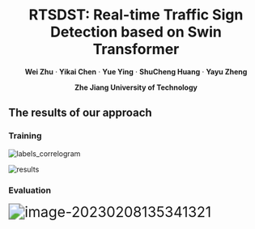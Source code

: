 <p align="center">
  <h1 align="center"> RTSDST: Real-time Traffic Sign Detection based on Swin Transformer </h1>
  <p align="center">
    <strong>Wei Zhu</strong></a>
    ·
    <strong>Yikai Chen</strong></a>
    ·
    <strong>Yue Ying</strong></a>
    ·
    <strong>ShuCheng Huang</strong></a>
    ·
    <strong>Yayu Zheng</strong></a>
  </p>
  <p align="center"><strong>Zhe Jiang University of Technology</strong></a>
  </h3>
  <div align="center"></div>
</p>

## The results of our approach

### Training

![labels_correlogram](C:\Users\yikai\Desktop\labels_correlogram.jpg)

![results](C:\Users\yikai\Desktop\results.png)

### Evaluation

<img src="C:\Users\yikai\AppData\Roaming\Typora\typora-user-images\image-20230208135341321.png" alt="image-20230208135341321" style="zoom:200%;" />

## 

